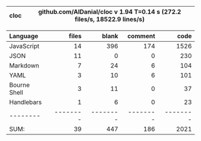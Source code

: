cloc|github.com/AlDanial/cloc v 1.94  T=0.14 s (272.2 files/s, 18522.9 lines/s)
--- | ---

Language|files|blank|comment|code
:-------|-------:|-------:|-------:|-------:
JavaScript|14|396|174|1526
JSON|11|0|0|230
Markdown|7|24|6|104
YAML|3|10|6|101
Bourne Shell|3|11|0|37
Handlebars|1|6|0|23
--------|--------|--------|--------|--------
SUM:|39|447|186|2021
